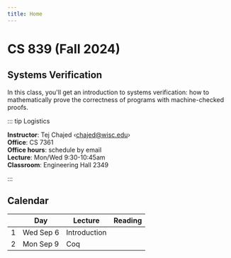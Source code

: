 ```yaml
---
title: Home
---
```


# CS 839 (Fall 2024)

## Systems Verification

In this class, you'll get an introduction to systems verification: how to
mathematically prove the correctness of programs with machine-checked proofs.

::: tip Logistics

**Instructor**: Tej Chajed &lsaquo;<chajed@wisc.edu>&rsaquo; \
**Office**: CS 7361 \
**Office hours**: schedule by email \
**Lecture**: Mon/Wed 9:30-10:45am \
**Classroom**: Engineering Hall 2349

:::

## Calendar

|      | Day       | Lecture      | Reading |
| ---: | --------- | ------------ | ------- |
|    1 | Wed Sep 6 | Introduction |         |
|    2 | Mon Sep 9 | Coq          |         |
